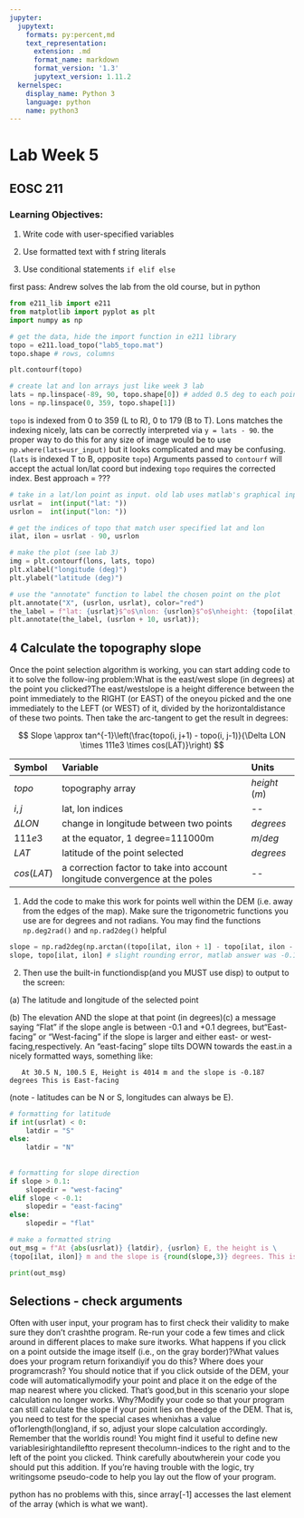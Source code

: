 ```yaml
---
jupyter:
  jupytext:
    formats: py:percent,md
    text_representation:
      extension: .md
      format_name: markdown
      format_version: '1.3'
      jupytext_version: 1.11.2
  kernelspec:
    display_name: Python 3
    language: python
    name: python3
---
```


# Lab Week 5

## EOSC 211

### Learning Objectives:

1. Write code with user-specified variables

2. Use formatted text with f string literals

3. Use conditional statements `if elif else`

first pass: Andrew solves the lab from the old course, but in python

```python
from e211_lib import e211 
from matplotlib import pyplot as plt
import numpy as np
```

```python
# get the data, hide the import function in e211 library
topo = e211.load_topo("lab5_topo.mat")
topo.shape # rows, columns
```

```python
plt.contourf(topo)
```

```python
# create lat and lon arrays just like week 3 lab
lats = np.linspace(-89, 90, topo.shape[0]) # added 0.5 deg to each point for simplicity
lons = np.linspace(0, 359, topo.shape[1])
```

`topo` is indexed from 0 to 359 (L to R), 0 to 179 (B to T). Lons matches the indexing nicely, lats can be correctly interpreted via `y = lats - 90`. the proper way to do this for any size of image would be to use `np.where(lats=usr_input)` but it looks complicated and may be confusing. (`lats` is indexed T to B, opposite `topo`) Arguments passed to `contourf` will accept the actual lon/lat coord but indexing `topo` requires the corrected index. Best approach = ???

```python
# take in a lat/lon point as input. old lab uses matlab's graphical input function
usrlat =  int(input("lat: "))
usrlon =  int(input("lon: "))

# get the indices of topo that match user specified lat and lon
ilat, ilon = usrlat - 90, usrlon

# make the plot (see lab 3)
img = plt.contourf(lons, lats, topo)
plt.xlabel("longitude (deg)")
plt.ylabel("latitude (deg)")

# use the "annotate" function to label the chosen point on the plot
plt.annotate("X", (usrlon, usrlat), color="red")
the_label = f"lat: {usrlat}$^o$\nlon: {usrlon}$^o$\nheight: {topo[ilat, ilon]}m"
plt.annotate(the_label, (usrlon + 10, usrlat));
```

<!-- #region -->
## 4  Calculate the topography slope

Once the point selection algorithm is working, you can start adding code to it to solve the follow-ing problem:What is the east/west slope (in degrees) at the point you clicked?The east/westslope is a height difference between the point immediately to the RIGHT (or EAST) of the oneyou picked and the one immediately to the LEFT (or WEST) of it,  divided by the horizontaldistance of these two points. Then take the arc-tangent to get the result in degrees:

$$
Slope \approx tan^{-1}\left(\frac{topo(i, j+1) - topo(i, j-1)}{\Delta LON \times 111e3 \times cos(LAT)}\right)
$$



| Symbol  | Variable      |  Units   |
|:--|:----------------------------------|:------------|
| $topo$     | topography array      | $height$ ($m$) |
| $i,j$  | lat, lon indices      | --  |
| $\Delta LON$  | change in longitude between two points      | $degrees$  |
| $111e3$  | at the equator, 1 degree=111000m      | $m/deg$  |
| $LAT$  | latitude of the point selected      | $degrees$  |
| $cos(LAT)$  | a correction factor to take into account longitude convergence at the poles     | --  |

1.  Add the code to make this work for points well within the DEM (i.e. away from the edges of the map). Make sure the trigonometric functions you use are for degrees and not radians. You may find the functions `np.deg2rad()` and `np.rad2deg()` helpful
<!-- #endregion -->

```python
slope = np.rad2deg(np.arctan((topo[ilat, ilon + 1] - topo[ilat, ilon - 1]) / (2 * 111e3 * np.cos(np.deg2rad(usrlat)))))
slope, topo[ilat, ilon] # slight rounding error, matlab answer was -0.187deg
```

2.  Then use the built-in functiondisp(and you MUST use disp) to output to the screen:

(a)  The latitude and longitude of the selected point

(b)  The elevation AND the slope at that point (in degrees)(c)  a  message  saying  “Flat”  if  the  slope  angle  is  between  -0.1  and  +0.1  degrees,  but“East-facing” or “West-facing” if the slope is larger and either east- or west-facing,respectively. An “east-facing” slope tilts DOWN towards the east.in a nicely formatted ways, something like:

       At 30.5 N, 100.5 E, Height is 4014 m and the slope is -0.187 degrees This is East-facing
       
(note - latitudes can be N or S, longitudes can always be E).

```python
# formatting for latitude
if int(usrlat) < 0:
    latdir = "S"
else:
    latdir = "N"
    
    
# formatting for slope direction
if slope > 0.1:
    slopedir = "west-facing"
elif slope < -0.1:
    slopedir = "east-facing"
else:
    slopedir = "flat"

# make a formatted string
out_msg = f"At {abs(usrlat)} {latdir}, {usrlon} E, the height is \
{topo[ilat, ilon]} m and the slope is {round(slope,3)} degrees. This is {slopedir}."

print(out_msg)
```

##  Selections - check arguments

Often with user input, your program has to first check their validity to make sure they don’t crashthe program.  Re-run your code a few times and click around in different places to make sure itworks.  What happens if you click on a point outside the image itself (i.e., on the gray border)?What values does your program return forixandiyif you do this?  Where does your programcrash?  You should notice that if you click outside of the DEM, your code will automaticallymodify your point and place it on the edge of the map nearest where you clicked.  That’s good,but in this scenario your slope calculation no longer works. Why?Modify your code so that your program can still calculate the slope if your point lies on theedge of the DEM. That is, you need to test for the special cases whenixhas a value of1orlength(long)and, if so, adjust your slope calculation accordingly. Remember that the worldis round!  You might find it useful to define new variablesirightandileftto represent thecolumn-indices to the right and to the left of the point you clicked. Think carefully aboutwherein your code you should put this addition.  If you’re having trouble with the logic, try writingsome pseudo-code to help you lay out the flow of your program.


python has no problems with this, since array[-1] accesses the last element of the array (which is what we want). 
